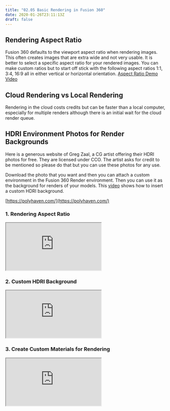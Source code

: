 ```yaml
---
title: "02.05 Basic Rendering in Fusion 360"
date: 2020-01-26T23:11:13Z
draft: false
---
```


## Rendering Aspect Ratio

Fusion 360 defaults to the viewport aspect ratio when rendering images. This often creates images that are extra wide and not very usable. It is better to select a specific aspect ratio for your rendered images. You can make custom ratios but to start off stick with the following aspect ratios 1:1, 3:4, 16:9 all in either vertical or horizontal orientation. [Aspect Ratio Demo Video](https://www.youtu.be.com/NLr1FG27BGs)

## Cloud Rendering vs Local Rendering

Rendering in the cloud costs credits but can be faster than a local computer, especially for multiple renders although there is an initial wait for the cloud render queue.

## HDRI Environment Photos for Render Backgrounds

Here is a generous website of Greg Zaal, a CG artist offering their HDRI photos for free. They are licensed under CCO. The artist asks for credit to be mentioned so please do that but you can use these photos for any use.

Download the photo that you want and then you can attach a custom environment in the Fusion 360 Render environment. Then you can use it as the background for renders of your models. This [video](https://www.youtube.com/MmJL4zjfmic) shows how to insert a custom HDRI background.

[https://polyhaven.com/](https://polyhaven.com/)

<div class="video-grid">

<div class="video-card">

### 1. Rendering Aspect Ratio

<div class="iframe-16-9-container"><iframe class="youTubeIframe" src="https://www.youtube.com/embed/NLr1FG27BGs?rel=0" width="300" height="150" allowfullscreen="allowfullscreen"></iframe></div>

</div>

<div class="video-card">

### 2. Custom HDRI Background

<div class="iframe-16-9-container"><iframe class="youTubeIframe" src="https://www.youtube.com/embed/MmJL4zjfmic?rel=0" width="300" height="150" allowfullscreen="allowfullscreen"></iframe></div>

</div>

<div class="video-card">

### 3. Create Custom Materials for Rendering

<div class="iframe-16-9-container"><iframe class="youTubeIframe" src="https://www.youtube.com/embed/2-k1KDkzIqU?rel=0" width="300" height="150" allowfullscreen="allowfullscreen"></iframe></div>

</div>

</div>
